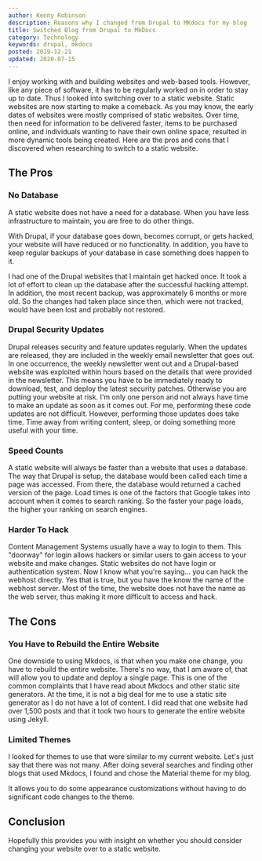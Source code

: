 ```yaml
---
author: Kenny Robinson
description: Reasons why I changed from Drupal to MKdocs for my blog
title: Switched Blog from Drupal to MkDocs
category: Technology
keywords: drupal, mkdocs
posted: 2019-12-21
updated: 2020-07-15
---
```


I enjoy working with and building websites and web-based tools. However, like
any piece of software, it has to be regularly worked on in order to stay 
up to date. Thus I looked into switching over to a static website. Static 
websites are now starting to make a comeback. As you may know, the 
early dates of websites were mostly comprised of static websites. 
Over time, then need for information to be delivered faster, items 
to be purchased online, and individuals wanting to have their own 
online space, resulted in more dynamic tools being created. 
Here are the pros and cons that I discovered when researching to 
switch to a static website.

## The Pros

### No Database 

A static website does not have a need for a database. When you have less 
infrastructure to maintain, you are free to do other things. 

With Drupal, if your database goes down, becomes corrupt, or gets hacked, 
your website will have reduced or no functionality. In addition, you have 
to keep regular backups of your database in case something does happen to it. 

I had one of the Drupal websites that I maintain get hacked once. It took a 
lot of effort to clean up the database after the successful hacking attempt. 
In addition, the most recent backup, was approximately 6 months or more old.
So the changes had taken place since then, which were not tracked, would have 
been lost and probably not restored.

### Drupal Security Updates

Drupal releases security and feature updates regularly. When the updates are
released, they are included in the weekly email newsletter that goes out. 
In one occurrence, the weekly newsletter went out and a Drupal-based website 
was exploited within hours based on the details that were provided in the 
newsletter. This means you have to be immediately ready to download, test, 
and deploy the latest security patches. Otherwise you are putting your website
at risk. I'm only one person and not always have time to make an update as 
soon as it comes out. 
For me, performing these code updates are not difficult. However, performing 
those updates does take time.  Time away from writing content, sleep, or 
doing something more useful with your time. 

### Speed Counts 

A static website will always be faster than a website that uses a database. 
The way that Drupal is setup, the database would been called each time a page 
was accessed. From there, the database would returned a cached version of
the page. Load times is one of the factors that Google takes into account 
when it comes 
to search ranking. So the faster your page loads, the higher your ranking 
on search engines. 

### Harder To Hack

Content Management Systems usually have a way to login to them. This 
"doorway" for login allows hackers or similar users to gain access to your 
website and make changes. Static websites do not have login or authentication
system. Now I know what you're saying... you can hack the webhost directly. 
Yes that is true, but you have the know the name of the webhost server. 
Most of the time, the website does not have the name as the web server, 
thus making it more difficult to access and hack. 

## The Cons

### You Have to Rebuild the Entire Website
 
One downside to using Mkdocs, is that when you make one change, you have to 
rebuild the entire website. There's no way, that I am aware of, that will 
allow you to update and deploy a single page. This is one of the common 
complaints that I have read about Mkdocs and other static site generators. 
At the time, it is not a big deal for me to use a static site generator as 
I do not have a lot of content. I did read that one website had over 1,500
posts and that it took two hours to generate the entire website using Jekyll. 

### Limited Themes

I looked for themes to use that were similar to my current website. Let's just 
say that there was not many. After doing several searches and finding other 
blogs that used Mkdocs, I found and chose the Material theme for my blog.

It allows you to do some appearance customizations without having to do 
significant code changes to the theme.

## Conclusion

Hopefully this provides you with insight on whether you should consider 
changing your website over to a static website.


